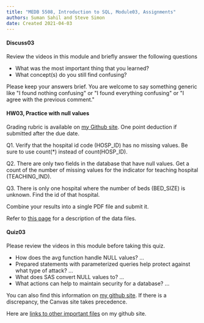 ```yaml
---
title: "MEDB 5508, Introduction to SQL, Module03, Assignments"
authors: Suman Sahil and Steve Simon
date: Created 2021-04-03
---
```


#### Discuss03

Review the videos in this module and briefly answer the following questions

+ What was the most important thing that you learned?
+ What concept(s) do you still find confusing?

Please keep your answers brief. You are welcome to say something generic like "I found nothing confusing" or "I found everything confusing" or "I agree with the previous comment."

#### HW03, Practice with null values

Grading rubric is available on [my Github site][gra1]. One point deduction if submitted after the due date.

Q1. Verify that the hospital id code (HOSP_ID) has no missing values. Be sure to use count(*) instead of count(HOSP_ID).

Q2. There are only two fields in the database that have null values. Get a count of the number of missing values for the indicator for teaching hospital (TEACHING_IND).

Q3. There is only one hospital where the number of beds (BED_SIZE) is unknown. Find the id of that hospital.

Combine your results into a single PDF file and submit it.

Refer to [this page][git1] for a description of the data files. 

#### Quiz03

Please review the videos in this module before taking this quiz.

+ How does the avg function handle NULL values? ...
+ Prepared statements with parameterized queries help protect against what type of attack? ...
+ What does SAS convert NULL values to? ...
+ What actions can help to maintain security for a database? ...

You can also find this information on [my github site][thisf]. If there is a discrepancy, the Canvas site takes precedence. 

Here are [links to other important files][mygit] on my github site.

<!---my git--->
[thisf]: https://github.com/pmean/introduction-to-sql/blob/master/modules/5508-03-assignments.md
[mygit]: https://github.com/pmean/introduction-to-sql/blob/master/README.md

[gra1]: https://github.com/pmean/classes/blob/master/software-engineering/src/grading-rubric.md
[git1]: https://github.com/pmean/introduction-to-sql/blob/master/data/all-data.md
